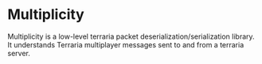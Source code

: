 # Multiplicity

Multiplicity is a low-level terraria packet deserialization/serialization library.  It understands Terraria multiplayer messages sent to and from a terraria server.
